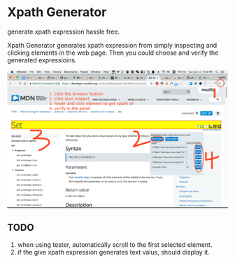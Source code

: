 # Xpath Generator

generate xpath expression hassle free.

Xpath Generator generates xpath expression from simply inspecting and clicking
elements in the web page. Then you could choose and verify the generated
expressioins.

![how to use](screenshot.png)

## TODO

1. when using tester, automatically scroll to the first selected element.
2. if the give xpath expression generates text valus, should display it.
